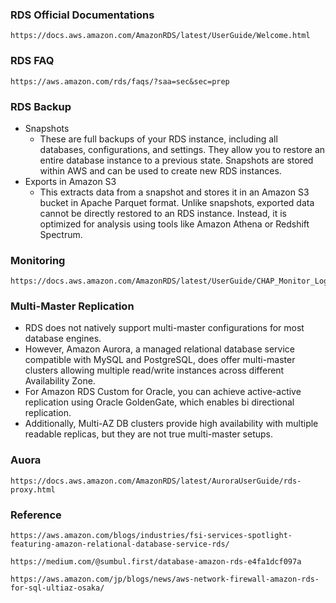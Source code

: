 ### RDS Official Documentations
```
https://docs.aws.amazon.com/AmazonRDS/latest/UserGuide/Welcome.html
```
### RDS FAQ
```
https://aws.amazon.com/rds/faqs/?saa=sec&sec=prep
```

### RDS Backup
- Snapshots
   - These are full backups of your RDS instance, including all databases, configurations, and settings. They allow you to 
     restore an entire database instance to a previous state. Snapshots are stored within AWS and can be used to create new RDS 
     instances.
- Exports in Amazon S3
   - This extracts data from a snapshot and stores it in an Amazon S3 bucket in Apache Parquet format. Unlike snapshots,
     exported data cannot be directly restored to an RDS instance. Instead, it is optimized for analysis using tools like
     Amazon Athena or Redshift Spectrum.

### Monitoring 
```
https://docs.aws.amazon.com/AmazonRDS/latest/UserGuide/CHAP_Monitor_Logs_Events.html
```

### Multi-Master Replication
- RDS does not natively support multi-master configurations for most database engines.
- However, Amazon Aurora, a managed relational database service compatible with MySQL and PostgreSQL,
  does offer multi-master clusters allowing multiple read/write instances across different Availability Zone.
- For Amazon RDS Custom for Oracle, you can achieve active-active replication using Oracle GoldenGate, which
  enables bi directional replication.
- Additionally, Multi-AZ DB clusters provide high availability with multiple readable replicas, but
  they are not true multi-master setups.

### Auora
```
https://docs.aws.amazon.com/AmazonRDS/latest/AuroraUserGuide/rds-proxy.html
```

### Reference
```
https://aws.amazon.com/blogs/industries/fsi-services-spotlight-featuring-amazon-relational-database-service-rds/
```
```
https://medium.com/@sumbul.first/database-amazon-rds-e4fa1dcf097a
```
```
https://aws.amazon.com/jp/blogs/news/aws-network-firewall-amazon-rds-for-sql-ultiaz-osaka/
```